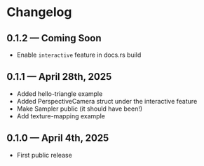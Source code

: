 # Changelog

## 0.1.2 &mdash; Coming Soon

- Enable `interactive` feature in docs.rs build

## 0.1.1 &mdash; April 28th, 2025

- Added hello-triangle example
- Added PerspectiveCamera struct under the interactive feature
- Make Sampler public (it should have been!)
- Add texture-mapping example

## 0.1.0 &mdash; April 4th, 2025

- First public release
